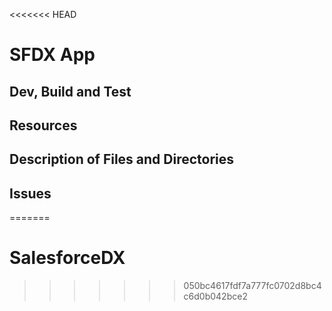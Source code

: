 <<<<<<< HEAD
# SFDX  App

## Dev, Build and Test


## Resources


## Description of Files and Directories


## Issues


=======
# SalesforceDX
>>>>>>> 050bc4617fdf7a777fc0702d8bc4c6d0b042bce2
